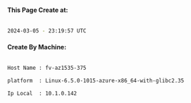 
   
#### This Page Create at:

```bash

2024-03-05 - 23:19:57 UTC

```

#### Create By Machine:

```bash

Host Name : fv-az1535-375

platform  : Linux-6.5.0-1015-azure-x86_64-with-glibc2.35

Ip Local  : 10.1.0.142

```

